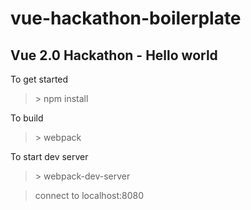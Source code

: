 # vue-hackathon-boilerplate

## Vue 2.0 Hackathon - Hello world

To get started
> \> npm install

To build
> \> webpack

To start dev server
> \> webpack-dev-server

> connect to localhost:8080
